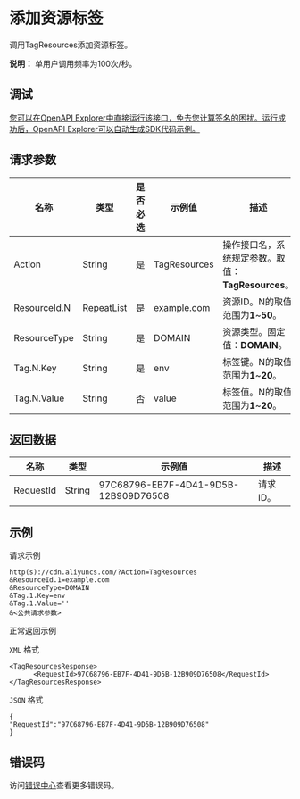 # 添加资源标签

调用TagResources添加资源标签。

**说明：** 单用户调用频率为100次/秒。

## 调试

[您可以在OpenAPI Explorer中直接运行该接口，免去您计算签名的困扰。运行成功后，OpenAPI Explorer可以自动生成SDK代码示例。](https://api.aliyun.com/#product=Cdn&api=TagResources&type=RPC&version=2018-05-10)

## 请求参数

|名称|类型|是否必选|示例值|描述|
|--|--|----|---|--|
|Action|String|是|TagResources|操作接口名，系统规定参数。取值：**TagResources**。 |
|ResourceId.N|RepeatList|是|example.com|资源ID。N的取值范围为**1**~**50**。 |
|ResourceType|String|是|DOMAIN|资源类型。固定值：**DOMAIN**。 |
|Tag.N.Key|String|是|env|标签键。N的取值范围为**1**~**20**。 |
|Tag.N.Value|String|否|value|标签值。N的取值范围为**1**~**20**。 |

## 返回数据

|名称|类型|示例值|描述|
|--|--|---|--|
|RequestId|String|97C68796-EB7F-4D41-9D5B-12B909D76508|请求ID。 |

## 示例

请求示例

```
http(s)://cdn.aliyuncs.com/?Action=TagResources
&ResourceId.1=example.com
&ResourceType=DOMAIN
&Tag.1.Key=env
&Tag.1.Value=''
&<公共请求参数>
```

正常返回示例

`XML` 格式

```
<TagResourcesResponse>
	  <RequestId>97C68796-EB7F-4D41-9D5B-12B909D76508</RequestId>
</TagResourcesResponse>
```

`JSON` 格式

```
{
"RequestId":"97C68796-EB7F-4D41-9D5B-12B909D76508"
}
```

## 错误码

访问[错误中心](https://error-center.alibabacloud.com/status/product/Cdn)查看更多错误码。

